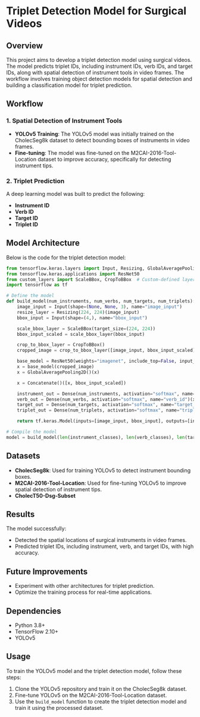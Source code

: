 # Triplet Detection Model for Surgical Videos

## Overview
This project aims to develop a triplet detection model using surgical videos. The model predicts triplet IDs, including instrument IDs, verb IDs, and target IDs, along with spatial detection of instrument tools in video frames. The workflow involves training object detection models for spatial detection and building a classification model for triplet prediction.

## Workflow

### 1. Spatial Detection of Instrument Tools
- **YOLOv5 Training**: The YOLOv5 model was initially trained on the CholecSeg8k dataset to detect bounding boxes of instruments in video frames.
- **Fine-tuning**: The model was fine-tuned on the M2CAI-2016-Tool-Location dataset to improve accuracy, specifically for detecting instrument tips.

### 2. Triplet Prediction
A deep learning model was built to predict the following:
- **Instrument ID**
- **Verb ID**
- **Target ID**
- **Triplet ID**

## Model Architecture
Below is the code for the triplet detection model:

```python
from tensorflow.keras.layers import Input, Resizing, GlobalAveragePooling2D, Concatenate, Dense
from tensorflow.keras.applications import ResNet50
from custom_layers import ScaleBBox, CropToBBox  # Custom-defined layers
import tensorflow as tf

# Define the model
def build_model(num_instruments, num_verbs, num_targets, num_triplets):
    image_input = Input(shape=(None, None, 3), name="image_input")
    resize_layer = Resizing(224, 224)(image_input)
    bbox_input = Input(shape=(4,), name="bbox_input")

    scale_bbox_layer = ScaleBBox(target_size=(224, 224))
    bbox_input_scaled = scale_bbox_layer(bbox_input)

    crop_to_bbox_layer = CropToBBox()
    cropped_image = crop_to_bbox_layer([image_input, bbox_input_scaled])

    base_model = ResNet50(weights="imagenet", include_top=False, input_shape=(224, 224, 3))
    x = base_model(cropped_image)
    x = GlobalAveragePooling2D()(x)

    x = Concatenate()([x, bbox_input_scaled])

    instrument_out = Dense(num_instruments, activation="softmax", name="instrument_id")(x)
    verb_out = Dense(num_verbs, activation="softmax", name="verb_id")(x)
    target_out = Dense(num_targets, activation="softmax", name="target_id")(x)
    triplet_out = Dense(num_triplets, activation="softmax", name="triplet_id")(x)

    return tf.keras.Model(inputs=[image_input, bbox_input], outputs=[instrument_out, verb_out, target_out, triplet_out])

# Compile the model
model = build_model(len(instrument_classes), len(verb_classes), len(target_classes), len(triplet_classes))
```

## Datasets
- **CholecSeg8k**: Used for training YOLOv5 to detect instrument bounding boxes.
- **M2CAI-2016-Tool-Location**: Used for fine-tuning YOLOv5 to improve spatial detection of instrument tips.
- **CholecT50-Dsg-Subset**
## Results
The model successfully:
- Detected the spatial locations of surgical instruments in video frames.
- Predicted triplet IDs, including instrument, verb, and target IDs, with high accuracy.

## Future Improvements
- Experiment with other architectures for triplet prediction.
- Optimize the training process for real-time applications.

## Dependencies
- Python 3.8+
- TensorFlow 2.10+
- YOLOv5

## Usage
To train the YOLOv5 model and the triplet detection model, follow these steps:
1. Clone the YOLOv5 repository and train it on the CholecSeg8k dataset.
2. Fine-tune YOLOv5 on the M2CAI-2016-Tool-Location dataset.
3. Use the `build_model` function to create the triplet detection model and train it using the processed dataset.



